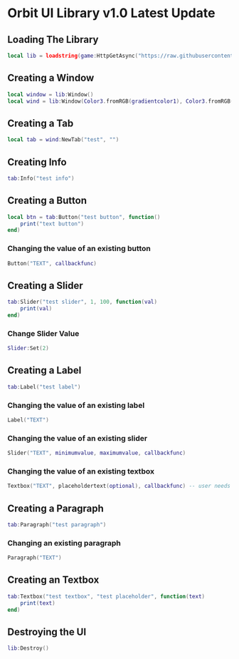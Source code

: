# Orbit UI Library v1.0 Latest Update

## Loading The Library
```lua
local lib = loadstring(game:HttpGetAsync("https://raw.githubusercontent.com/Lucasfin000/Orbit-UI-Library/main/Library", true))()
```



## Creating a Window
```lua
local window = lib:Window()
local wind = lib:Window(Color3.fromRGB(gradientcolor1), Color3.fromRGB(gradientcolor2), "Orbit UI Library")
```



## Creating a Tab
```lua
local tab = wind:NewTab("test", "")
```
## Creating Info
```lua
tab:Info("test info")
```
## Creating a Button
```lua
local btn = tab:Button("test button", function()
	print("text button")
end)
```

### Changing the value of an existing button
```lua
Button("TEXT", callbackfunc)
```


## Creating a Slider
```lua
tab:Slider("test slider", 1, 100, function(val)
	print(val)
end)
```

### Change Slider Value
```lua
Slider:Set(2)
```



## Creating a Label
```lua
tab:Label("test label")
```

### Changing the value of an existing label
```lua
Label("TEXT")
```

### Changing the value of an existing slider
```lua
Slider("TEXT", minimumvalue, maximumvalue, callbackfunc)
```

### Changing the value of an existing textbox
```lua
Textbox("TEXT", placeholdertext(optional), callbackfunc) -- user needs to press enter for callbackfunc to be fired, a ripple will show when enter is pressed
```

## Creating a Paragraph
```lua
tab:Paragraph("test paragraph")
```

### Changing an existing paragraph
```lua
Paragraph("TEXT")
```


## Creating an Textbox
```lua
tab:Textbox("test textbox", "test placeholder", function(text)
	print(text)
end)
```


## Destroying the UI
```lua
lib:Destroy()
```
